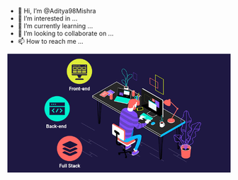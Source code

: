 - 👋 Hi, I’m @Aditya98Mishra
- 👀 I’m interested in ...
- 🌱 I’m currently learning ...
- 💞️ I’m looking to collaborate on ...
- 📫 How to reach me ...

<!---
Aditya98Mishra/Aditya98Mishra is a ✨ special ✨ repository because its `README.md` (this file) appears on your GitHub profile.
You can click the Preview link to take a look at your changes.
--->
<img src="https://github.com/AleemAlam/AleemAlam/raw/master/Images/full-stack-development.gif">

